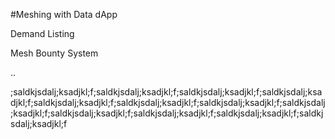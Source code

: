 #Meshing with Data dApp

Demand Listing

Mesh Bounty System

..

;saldkjsdalj;ksadjkl;f;saldkjsdalj;ksadjkl;f;saldkjsdalj;ksadjkl;f;saldkjsdalj;ksadjkl;f;saldkjsdalj;ksadjkl;f;saldkjsdalj;ksadjkl;f;saldkjsdalj;ksadjkl;f;saldkjsdalj;ksadjkl;f;saldkjsdalj;ksadjkl;f;saldkjsdalj;ksadjkl;f;saldkjsdalj;ksadjkl;f;saldkjsdalj;ksadjkl;f